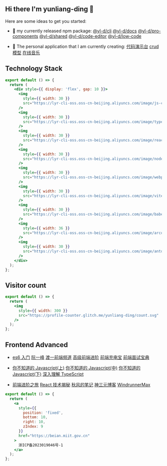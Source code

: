 ## Hi there I'm yunliang-ding 👋

Here are some ideas to get you started:

- 🌱 my currently released npm package: [@yl-d/cli](https://packages.yunliang.cloud#/cli) [@yl-d/docs](https://packages.yunliang.cloud#/doc) [@yl-d/pro-components](https://packages.yunliang.cloud#/pro-components) [@yl-d/shared](https://packages.yunliang.cloud#/shared) [@yl-d/code-editor](https://packages.yunliang.cloud#/code-editor) [@yl-d/low-code](https://packages.yunliang.cloud#/low-code) 

- 🤔 The personal application that I am currently creating: [代码演示台](https://playground.yunliang.cloud) [crud 模型](https://crud.yunliang.cloud) [在线音乐](https://music.yunliang.cloud)

## Technology Stack

```jsx | pureReact
export default () => {
  return (
    <div style={{ display: 'flex', gap: 10 }}>
      <img
        style={{ width: 30 }}
        src="https://lyr-cli-oss.oss-cn-beijing.aliyuncs.com/image/js-cover.png"
      />
      <img
        style={{ width: 30 }}
        src="https://lyr-cli-oss.oss-cn-beijing.aliyuncs.com/image/typescript-cover.png"
      />
      <img
        style={{ width: 30 }}
        src="https://lyr-cli-oss.oss-cn-beijing.aliyuncs.com/image/react-cover.png"
      />
      <img
        style={{ width: 30 }}
        src="https://lyr-cli-oss.oss-cn-beijing.aliyuncs.com/image/nodejs-cover.png"
      />
      <img
        style={{ width: 30 }}
        src="https://lyr-cli-oss.oss-cn-beijing.aliyuncs.com/image/webpack-cover.png"
      />
      <img
        style={{ width: 30 }}
        src="https://lyr-cli-oss.oss-cn-beijing.aliyuncs.com/image/vite-cover.png"
      />
      <img
        style={{ width: 30 }}
        src="https://lyr-cli-oss.oss-cn-beijing.aliyuncs.com/image/babel-cover.png"
      />
      <img
        style={{ width: 36 }}
        src="https://lyr-cli-oss.oss-cn-beijing.aliyuncs.com/image/arco-cover.png"
      />
      <img
        style={{ width: 30 }}
        src="https://lyr-cli-oss.oss-cn-beijing.aliyuncs.com/image/antd-cover.png"
      />
    </div>
  );
};
```

## Visitor count

```jsx | pureReact
export default () => {
  return (
    <img
      style={{ width: 300 }}
      src="https://profile-counter.glitch.me/yunliang-ding/count.svg"
    />
  );
};
```

## Frontend Advanced

- [es6 入门](https://es6.ruanyifeng.com/) [阮一峰](https://www.ruanyifeng.com/blog/javascript) [渡一前端频道](https://www.douyin.com/user/MS4wLjABAAAAi2oukRVcHpgD-HbVdzsxE7tYykr91YuIKukR_X_Yy08EFWRQhRrECDF6FvbvT8Xa) [高级前端进阶](https://muyiy.cn/blog) [前端充电宝](https://www.yuque.com/cuggz) [前端面试宝典](https://lucifer.ren/fe-interview)

- [你不知道的 Javascript(上)](https://my-dev-ops.oss-cn-beijing.aliyuncs.com/website/es5-1.pdf) [你不知道的 Javascript(中)](https://my-dev-ops.oss-cn-beijing.aliyuncs.com/website/es5-2.pdf) [你不知道的 Javascript(下)](https://my-dev-ops.oss-cn-beijing.aliyuncs.com/website/es5-3.pdf) [深入理解 TypeScript](https://jkchao.github.io/typescript-book-chinese/)

- [前端进阶之旅](https://interview.poetries.top) [React 技术揭秘](https://react.iamkasong.com) [秋风的笔记](https://www.qiufeng.blue/react) [神三元博客](https://sanyuan0704.github.io) [WindrunnerMax](https://blog.touchczy.top/#/)

```jsx | pureReact
export default () => {
  return (
    <a
      style={{
        position: 'fixed',
        bottom: 10,
        right: 10,
        zIndex: 9
      }}
      href="https://beian.miit.gov.cn"
    >
      浙ICP备2023019046号-1
    </a>
  );
};
```
